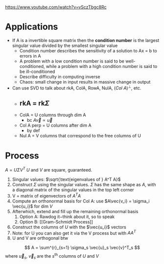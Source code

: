 https://www.youtube.com/watch?v=vSczTbgc8Rc
# Applications
- If A is a invertible square matrix then the **condition number** is the largest singular value divided by the smallest singular value
	- Condition number describes the sensitivity of a solution to Ax = b to errors in A
	- A problem with a low condition number is said to be well-conditioned, while a problem with a high condition number is said to be ill-conditioned
	- Describe difficulty in computing inverse
	- Chaos: small change in input results in massive change in output
- Can use SVD to talk about rkA, ColA, RowA, NulA, $(Col\ A)^\perp$, etc.
	- rkA = rk$\Sigma$
		- 
	- ColA = U columns through dim A
		- bc $A\vec{v} \propto \vec{u}$
	- Col A perp = U columns after dim A
		- by def
	- Nul A = V columns that correspond to the free columns of U
# Process
$A = U\Sigma V^T$
$U$ and $V$ are square, guaranteed.
1. Singular values: $\sqrt{\text{eigenvalues of } A^T A}$
2. Construct $\Sigma$ using the singular values. $\Sigma$ has the same shape as $A$, with a diagonal matrix of the singular values in the top left corner
3. V = matrix of eigenvectors of $A^T A$
4. Compute an orthonormal basis for Col A: use $A\vec{v_i} = \sigma_i \vec{u_i}$ for dim $V$
5. Afterwhich, extend and fill up the remaining orthonormal basis
	1. Option A: Rawdog it$-$think about it, so to speak
	2. Option B: [[Gram-Schmidt Process]]
6. Construct the columns of $U$ with the $\vec{u_i}$ vectors
7. Note: for U you can also get it via the V process but with $AA^T$
8. U and V are orthogonal btw

$$
A = \sum^{r}_{s=1} \sigma_s \vec{u}_s \vec{v}^T_s
$$
where $\vec{u}_s$, $\vec{v}_s$ are the $s^{\text{th}}$ columns of $U$ and $V$
